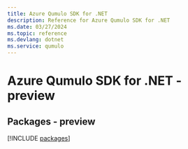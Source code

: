 ```yaml
---
title: Azure Qumulo SDK for .NET
description: Reference for Azure Qumulo SDK for .NET
ms.date: 03/27/2024
ms.topic: reference
ms.devlang: dotnet
ms.service: qumulo
---
```

# Azure Qumulo SDK for .NET - preview
## Packages - preview
[!INCLUDE [packages](qumulo-index.md)]